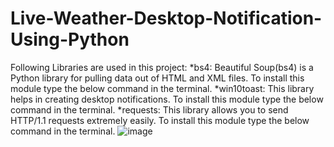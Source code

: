 # Live-Weather-Desktop-Notification-Using-Python
Following Libraries are used in this project:
  *bs4: Beautiful Soup(bs4) is a Python library for pulling data out of HTML and XML files. To install this module type the below command in the terminal.
  *win10toast: This library helps in creating desktop notifications. To install this module type the below command in the terminal.
  *requests: This library allows you to send HTTP/1.1 requests extremely easily. To install this module type the below command in the terminal.
![image](https://user-images.githubusercontent.com/90713809/204851541-135950c4-8f63-4109-af11-b2eb08ac0c0f.png)
